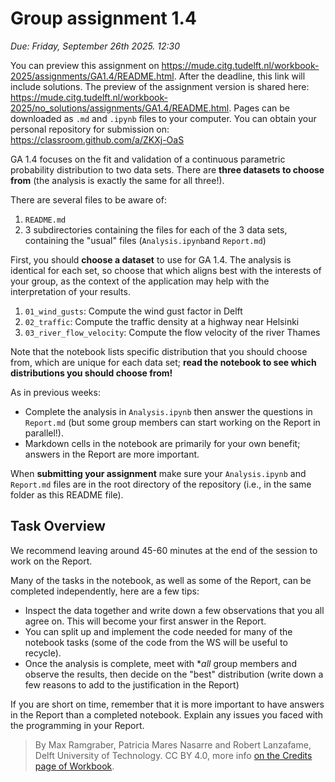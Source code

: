 # Group assignment 1.4

*Due: Friday, September 26th 2025. 12:30*

You can preview this assignment on https://mude.citg.tudelft.nl/workbook-2025/assignments/GA1.4/README.html. After the deadline, this link will include solutions. The preview of the assignment version is shared here: https://mude.citg.tudelft.nl/workbook-2025/no_solutions/assignments/GA1.4/README.html. Pages can be downloaded as `.md` and `.ipynb` files to your computer. You can obtain your personal repository for submission on: https://classroom.github.com/a/ZKXj-OaS

GA 1.4 focuses on the fit and validation of a continuous parametric probability distribution to two data sets. There are **three datasets to choose from** (the analysis is exactly the same for all three!).

There are several files to be aware of:

1. `README.md`
2. 3 subdirectories containing the files for each of the 3 data sets, containing the "usual" files (`Analysis.ipynb`and `Report.md`)

First, you should **choose a dataset** to use for GA 1.4. The analysis is identical for each set, so choose that which aligns best with the interests of your group, as the context of the application may help with the interpretation of your results.

1. `01_wind_gusts`: Compute the wind gust factor in Delft
1. `02_traffic`: Compute the traffic density at a highway near Helsinki
3. `03_river_flow_velocity`: Compute the flow velocity of the river Thames

Note that the notebook lists specific distribution that you should choose from, which are unique for each data set; **read the notebook to see which distributions you should choose from!**

As in previous weeks:
- Complete the analysis in `Analysis.ipynb` then answer the questions in `Report.md` (but some group members can start working on the Report in parallel!).
- Markdown cells in the notebook are primarily for your own benefit; answers in the Report are more important. 

When **submitting your assignment** make sure your `Analysis.ipynb` and `Report.md` files are in the root directory of the repository (i.e., in the same folder as this README file).

## Task Overview

We recommend leaving around 45-60 minutes at the end of the session to work on the Report.

Many of the tasks in the notebook, as well as some of the Report, can be completed independently, here are a few tips:
- Inspect the data together and write down a few observations that you all agree on. This will become your first answer in the Report.
- You can split up and implement the code needed for many of the notebook tasks (some of the code from the WS will be useful to recycle).
- Once the analysis is complete, meet with **all* group members and observe the results, then decide on the "best" distribution (write down a few reasons to add to the justification in the Report)

If you are short on time, remember that it is more important to have answers in the Report than a completed notebook. Explain any issues you faced with the programming in your Report.

> By Max Ramgraber, Patricia Mares Nasarre and Robert Lanzafame, Delft University of Technology. CC BY 4.0, more info [on the Credits page of Workbook](https://mude.citg.tudelft.nl/workbook-2025/credits.html).
